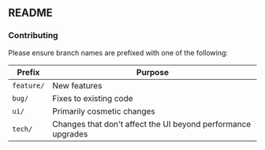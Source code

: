 ## README
### Contributing
Please ensure branch names are prefixed with one of the following:

Prefix | Purpose
--- | ---
`feature/` | New features
`bug/` | Fixes to existing code
`ui/` | Primarily cosmetic changes
`tech/` | Changes that don't affect the UI beyond performance upgrades
